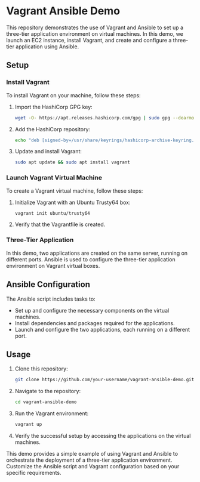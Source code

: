 # Vagrant Ansible Demo

This repository demonstrates the use of Vagrant and Ansible to set up a three-tier application environment on virtual machines. In this demo, we launch an EC2 instance, install Vagrant, and create and configure a three-tier application using Ansible.

## Setup

### Install Vagrant

To install Vagrant on your machine, follow these steps:

1. Import the HashiCorp GPG key:

   ```bash
   wget -O- https://apt.releases.hashicorp.com/gpg | sudo gpg --dearmor -o /usr/share/keyrings/hashicorp-archive-keyring.gpg
   ```

2. Add the HashiCorp repository:

   ```bash
   echo "deb [signed-by=/usr/share/keyrings/hashicorp-archive-keyring.gpg] https://apt.releases.hashicorp.com $(lsb_release -cs) main" | sudo tee /etc/apt/sources.list.d/hashicorp.list
   ```

3. Update and install Vagrant:

   ```bash
   sudo apt update && sudo apt install vagrant
   ```

### Launch Vagrant Virtual Machine

To create a Vagrant virtual machine, follow these steps:

1. Initialize Vagrant with an Ubuntu Trusty64 box:

   ```bash
   vagrant init ubuntu/trusty64
   ```

2. Verify that the Vagrantfile is created.

### Three-Tier Application

In this demo, two applications are created on the same server, running on different ports. Ansible is used to configure the three-tier application environment on Vagrant virtual boxes.

## Ansible Configuration

The Ansible script includes tasks to:

- Set up and configure the necessary components on the virtual machines.
- Install dependencies and packages required for the applications.
- Launch and configure the two applications, each running on a different port.

## Usage

1. Clone this repository:

   ```bash
   git clone https://github.com/your-username/vagrant-ansible-demo.git
   ```

2. Navigate to the repository:

   ```bash
   cd vagrant-ansible-demo
   ```

3. Run the Vagrant environment:

   ```bash
   vagrant up
   ```

4. Verify the successful setup by accessing the applications on the virtual machines.

This demo provides a simple example of using Vagrant and Ansible to orchestrate the deployment of a three-tier application environment. Customize the Ansible script and Vagrant configuration based on your specific requirements.
